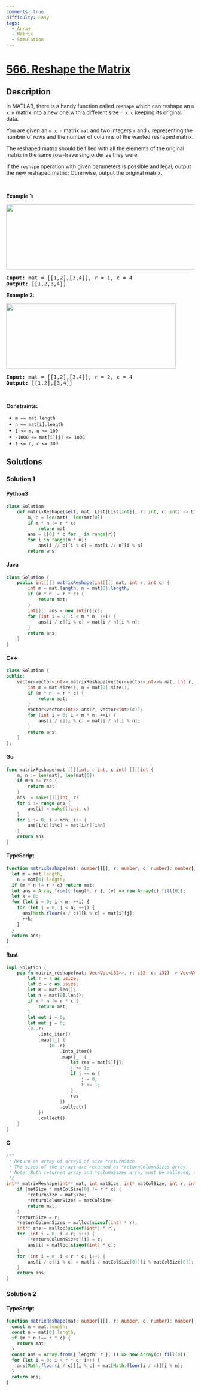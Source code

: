 ```yaml
---
comments: true
difficulty: Easy
tags:
  - Array
  - Matrix
  - Simulation
---
```


<!-- problem:start -->

# [566. Reshape the Matrix](https://leetcode.com/problems/reshape-the-matrix)


## Description

<!-- description:start -->

<p>In MATLAB, there is a handy function called <code>reshape</code> which can reshape an <code>m x n</code> matrix into a new one with a different size <code>r x c</code> keeping its original data.</p>

<p>You are given an <code>m x n</code> matrix <code>mat</code> and two integers <code>r</code> and <code>c</code> representing the number of rows and the number of columns of the wanted reshaped matrix.</p>

<p>The reshaped matrix should be filled with all the elements of the original matrix in the same row-traversing order as they were.</p>

<p>If the <code>reshape</code> operation with given parameters is possible and legal, output the new reshaped matrix; Otherwise, output the original matrix.</p>

<p>&nbsp;</p>
<p><strong class="example">Example 1:</strong></p>
<img alt="" src="https://fastly.jsdelivr.net/gh/doocs/leetcode@main/solution/0500-0599/0566.Reshape%20the%20Matrix/images/reshape1-grid.jpg" style="width: 613px; height: 173px;" />
<pre>
<strong>Input:</strong> mat = [[1,2],[3,4]], r = 1, c = 4
<strong>Output:</strong> [[1,2,3,4]]
</pre>

<p><strong class="example">Example 2:</strong></p>
<img alt="" src="https://fastly.jsdelivr.net/gh/doocs/leetcode@main/solution/0500-0599/0566.Reshape%20the%20Matrix/images/reshape2-grid.jpg" style="width: 453px; height: 173px;" />
<pre>
<strong>Input:</strong> mat = [[1,2],[3,4]], r = 2, c = 4
<strong>Output:</strong> [[1,2],[3,4]]
</pre>

<p>&nbsp;</p>
<p><strong>Constraints:</strong></p>

<ul>
	<li><code>m == mat.length</code></li>
	<li><code>n == mat[i].length</code></li>
	<li><code>1 &lt;= m, n &lt;= 100</code></li>
	<li><code>-1000 &lt;= mat[i][j] &lt;= 1000</code></li>
	<li><code>1 &lt;= r, c &lt;= 300</code></li>
</ul>

<!-- description:end -->

## Solutions

<!-- solution:start -->

### Solution 1

<!-- tabs:start -->

#### Python3

```python
class Solution:
    def matrixReshape(self, mat: List[List[int]], r: int, c: int) -> List[List[int]]:
        m, n = len(mat), len(mat[0])
        if m * n != r * c:
            return mat
        ans = [[0] * c for _ in range(r)]
        for i in range(m * n):
            ans[i // c][i % c] = mat[i // n][i % n]
        return ans
```

#### Java

```java
class Solution {
    public int[][] matrixReshape(int[][] mat, int r, int c) {
        int m = mat.length, n = mat[0].length;
        if (m * n != r * c) {
            return mat;
        }
        int[][] ans = new int[r][c];
        for (int i = 0; i < m * n; ++i) {
            ans[i / c][i % c] = mat[i / n][i % n];
        }
        return ans;
    }
}
```

#### C++

```cpp
class Solution {
public:
    vector<vector<int>> matrixReshape(vector<vector<int>>& mat, int r, int c) {
        int m = mat.size(), n = mat[0].size();
        if (m * n != r * c) {
            return mat;
        }
        vector<vector<int>> ans(r, vector<int>(c));
        for (int i = 0; i < m * n; ++i) {
            ans[i / c][i % c] = mat[i / n][i % n];
        }
        return ans;
    }
};
```

#### Go

```go
func matrixReshape(mat [][]int, r int, c int) [][]int {
	m, n := len(mat), len(mat[0])
	if m*n != r*c {
		return mat
	}
	ans := make([][]int, r)
	for i := range ans {
		ans[i] = make([]int, c)
	}
	for i := 0; i < m*n; i++ {
		ans[i/c][i%c] = mat[i/n][i%n]
	}
	return ans
}
```

#### TypeScript

```ts
function matrixReshape(mat: number[][], r: number, c: number): number[][] {
  let m = mat.length,
    n = mat[0].length;
  if (m * n != r * c) return mat;
  let ans = Array.from({ length: r }, (v) => new Array(c).fill(0));
  let k = 0;
  for (let i = 0; i < m; ++i) {
    for (let j = 0; j < n; ++j) {
      ans[Math.floor(k / c)][k % c] = mat[i][j];
      ++k;
    }
  }
  return ans;
}
```

#### Rust

```rust
impl Solution {
    pub fn matrix_reshape(mat: Vec<Vec<i32>>, r: i32, c: i32) -> Vec<Vec<i32>> {
        let r = r as usize;
        let c = c as usize;
        let m = mat.len();
        let n = mat[0].len();
        if m * n != r * c {
            return mat;
        }
        let mut i = 0;
        let mut j = 0;
        (0..r)
            .into_iter()
            .map(|_| {
                (0..c)
                    .into_iter()
                    .map(|_| {
                        let res = mat[i][j];
                        j += 1;
                        if j == n {
                            j = 0;
                            i += 1;
                        }
                        res
                    })
                    .collect()
            })
            .collect()
    }
}
```

#### C

```c
/**
 * Return an array of arrays of size *returnSize.
 * The sizes of the arrays are returned as *returnColumnSizes array.
 * Note: Both returned array and *columnSizes array must be malloced, assume caller calls free().
 */
int** matrixReshape(int** mat, int matSize, int* matColSize, int r, int c, int* returnSize, int** returnColumnSizes) {
    if (matSize * matColSize[0] != r * c) {
        *returnSize = matSize;
        *returnColumnSizes = matColSize;
        return mat;
    }
    *returnSize = r;
    *returnColumnSizes = malloc(sizeof(int) * r);
    int** ans = malloc(sizeof(int*) * r);
    for (int i = 0; i < r; i++) {
        (*returnColumnSizes)[i] = c;
        ans[i] = malloc(sizeof(int) * c);
    }
    for (int i = 0; i < r * c; i++) {
        ans[i / c][i % c] = mat[i / matColSize[0]][i % matColSize[0]];
    }
    return ans;
}
```

<!-- tabs:end -->

<!-- solution:end -->

<!-- solution:start -->

### Solution 2

<!-- tabs:start -->

#### TypeScript

```ts
function matrixReshape(mat: number[][], r: number, c: number): number[][] {
  const m = mat.length;
  const n = mat[0].length;
  if (m * n !== r * c) {
    return mat;
  }
  const ans = Array.from({ length: r }, () => new Array(c).fill(0));
  for (let i = 0; i < r * c; i++) {
    ans[Math.floor(i / c)][i % c] = mat[Math.floor(i / n)][i % n];
  }
  return ans;
}
```

<!-- tabs:end -->

<!-- solution:end -->

<!-- problem:end -->
